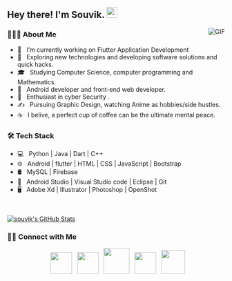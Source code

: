 <h2> Hey there! I'm Souvik. <img src="https://github.com/souvikguria98/souvikguria98/blob/master/Hi.gif" width="25"></h2>
<img align="right" alt="GIF" src="https://raw.githubusercontent.com/souvikguria98/souvikguria98/master/1.gif" />

<h3> 👨🏻‍💻 About Me </h3>

- 🔭 &nbsp; I’m currently working on Flutter Application Development
- 🤔 &nbsp; Exploring new technologies and developing software solutions and quick hacks.
- 🎓 &nbsp; Studying Computer Science, computer programming and Mathematics.
- 💼 &nbsp; Android developer and front-end web developer.
- 🌱 &nbsp; Enthusiast in cyber Security .
- ✍️ &nbsp; Pursuing Graphic Design, watching Anime as hobbies/side hustles.
- ☕ &nbsp; I belive, a perfect cup of coffee can be the ultimate mental peace. 

<h3>🛠 Tech Stack</h3>

- 💻 &nbsp; Python | Java | Dart | C++  
- 🌐 &nbsp; Android | flutter | HTML | CSS | JavaScript | Bootstrap 
- 🛢 &nbsp; MySQL | Firebase
- 🔧 &nbsp; Android Studio | Visual Studio code | Eclipse | Git
- 🖥 &nbsp; Adobe Xd | Illustrator | Photoshop | OpenShot

<br/>

[![souvik's GitHub Stats](https://github-readme-stats.vercel.app/api?username=souvikguria98&show_icons=true)](https://github.com/souvikguria98)

<h3> 🤝🏻 Connect with Me </h3>

<p align="center">
<!-- <a href="https://techdevsouvik.netlify.app/"><img alt="Website" src="https://img.shields.io/badge/Website-www.techdevsouvik.netlify.app-green?style=flat-square&logo=google-chrome"></a>
<a href="https://www.linkedin.com/in/souvik-guria-/"><img alt="LinkedIn" src="https://img.shields.io/badge/LinkedIn-Souvik%20Guria-blue?style=flat-square&logo=linkedin"></a>
<a href="mailto:souvikguria98@gmail.com"><img alt="Email" src="https://img.shields.io/badge/Email-souvikguria98@gmail.com-red?style=flat-square&logo=gmail"></a>
<a href="https://twitter.com/_souvik_guria"><img alt="Twitter" src="https://img.shields.io/badge/Twitter-Souvik%20Guria-blue?style=flat-square&logo=twitter"></a>
-->
&nbsp; <a href="https://twitter.com/_souvik_guria"><img src="https://img.icons8.com/doodle/48/000000/twitter-circled.png" width="50" /></a>
&nbsp; <a href="https://techdevsouvik.netlify.app/"><img src="https://img.icons8.com/cotton/64/000000/domain.png" width="50" /></a>
&nbsp; <a href="https://www.instagram.com/the_caffeine__addict/"><img src="https://img.icons8.com/cotton/64/000000/instagram-new.png"  width="60" /></a>  
&nbsp; <a href="https://www.linkedin.com/in/souvik-guria-/"><img src="https://img.icons8.com/doodle/64/000000/linkedin.png" width="50" /></a>
&nbsp; 
<a href="mailto:souvikguria98@gmail.com"><img src="https://img.icons8.com/plasticine/100/000000/gmail.png"  width="55" /></a>

</p>



